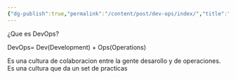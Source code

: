 ```yaml
---
{"dg-publish":true,"permalink":"/content/post/dev-ops/index/","title":"DevOps","tags":["Automatizacion"]}
---
```



¿Que es DevOps?

DevOps= Dev(Development) + Ops(Operations)

Es una cultura de colaboracion entre la gente desarollo y de operaciones. Es una cultura que da un set de practicas